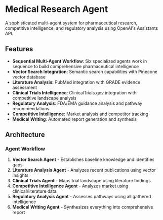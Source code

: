 # Medical Research Agent

A sophisticated multi-agent system for pharmaceutical research, competitive intelligence, and regulatory analysis using OpenAI's Assistants API.

## Features

- **Sequential Multi-Agent Workflow**: Six specialized agents work in sequence to build comprehensive pharmaceutical intelligence
- **Vector Search Integration**: Semantic search capabilities with Pinecone vector database
- **Literature Analysis**: PubMed integration with GRADE evidence assessment
- **Clinical Trials Intelligence**: ClinicalTrials.gov integration with competitive landscape analysis
- **Regulatory Analysis**: FDA/EMA guidance analysis and pathway recommendations
- **Competitive Intelligence**: Market analysis and competitor tracking
- **Medical Writing**: Automated report generation and synthesis

## Architecture

### Agent Workflow
1. **Vector Search Agent** - Establishes baseline knowledge and identifies gaps
2. **Literature Analysis Agent** - Analyzes recent publications using vector insights
3. **Clinical Trials Agent** - Maps trial landscape using literature findings
4. **Competitive Intelligence Agent** - Analyzes market using clinical/literature data
5. **Regulatory Analysis Agent** - Assesses pathways using all gathered intelligence
6. **Medical Writing Agent** - Synthesizes everything into comprehensive report


